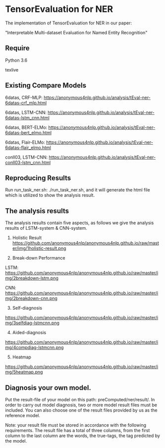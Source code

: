 # TensorEvaluation for NER
The implementation of TensorEvaluation for NER in our paper:

"Interpretable Multi-dataset Evaluation for Named Entity Recognition"


## Require
Python 3.6

texlive 

## Existing Compare Models 
6datas, CRF-MLP: https://anonymous4nlp.github.io/analysis/tEval-ner-6datas-crf_mlp.html

6datas, LSTM-CNN: https://anonymous4nlp.github.io/analysis/tEval-ner-6datas-lstm_cnn.html

6datas, BERT-ELMo: https://anonymous4nlp.github.io/analysis/tEval-ner-6datas-bert_elmo.html

6datas, Flair-ELMo: https://anonymous4nlp.github.io/analysis/tEval-ner-6datas-flair_elmo.html

conll03, LSTM-CNN: https://anonymous4nlp.github.io/analysis/tEval-ner-conll03-lstm_cnn.html


## Reproducing Results
Run run_task_ner.sh: ./run_task_ner.sh, and it will generate the html file which is utilized to show the analysis result. 

## The analysis results
The analysis results contain five aspects, as follows we give the analysis results of LSTM-system & CNN-system.
1) Holistic Result
https://github.com/anonymous4nlp/anonymous4nlp.github.io/raw/master/img/1holistic-result.png

2) Break-down Performance

LSTM: https://github.com/anonymous4nlp/anonymous4nlp.github.io/raw/master/img/2breakdown-lstm.png

CNN: https://github.com/anonymous4nlp/anonymous4nlp.github.io/raw/master/img/2breakdown-cnn.png

3) Self-diagnosis

https://github.com/anonymous4nlp/anonymous4nlp.github.io/raw/master/img/3selfdiag-lstmcnn.png

4) Aided-diagnosis

https://github.com/anonymous4nlp/anonymous4nlp.github.io/raw/master/img/4compdiag-lstmcnn.png

5) Heatmap

https://github.com/anonymous4nlp/anonymous4nlp.github.io/raw/master/img/5heatmap.png


## Diagnosis your own model.
Put the result-file of your model on this path: preComputed/ner/result/. In order to carry out model diagnosis, two or more model result files must be included. You can also choose one of the result files provided by us as the reference model.

Note: your result file must be stored in accordance with the following requirements. The result file has a total of three columns, from the first column to the last column are the words, the true-tags, the tag predicted by the model.

